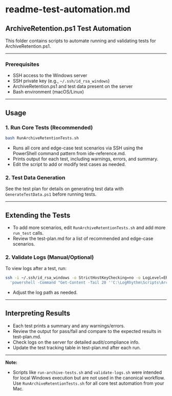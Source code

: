 # readme-test-automation.md

## ArchiveRetention.ps1 Test Automation

This folder contains scripts to automate running and validating tests for ArchiveRetention.ps1.

---

### Prerequisites
- SSH access to the Windows server
- SSH private key (e.g., `~/.ssh/id_rsa_windows`)
- ArchiveRetention.ps1 and test data present on the server
- Bash environment (macOS/Linux)

---

## Usage

### 1. Run Core Tests (Recommended)
```bash
bash RunArchiveRetentionTests.sh
```
- Runs all core and edge-case test scenarios via SSH using the PowerShell command pattern from ide-reference.md.
- Prints output for each test, including warnings, errors, and summary.
- Edit the script to add or modify test cases as needed.

### 2. Test Data Generation
See the test plan for details on generating test data with `GenerateTestData.ps1` before running tests.

---

## Extending the Tests
- To add more scenarios, edit `RunArchiveRetentionTests.sh` and add more `run_test` calls.
- Review the test-plan.md for a list of recommended and edge-case scenarios.

### 2. Validate Logs (Manual/Optional)
To view logs after a test, run:
```bash
ssh -i ~/.ssh/id_rsa_windows -o StrictHostKeyChecking=no -o LogLevel=ERROR administrator@10.20.1.200 \
  'powershell -Command "Get-Content -Tail 20 ''C:\LogRhythm\Scripts\ArchiveV2\script_logs\ArchiveRetention.log''"'
```
- Adjust the log path as needed.

---

## Interpreting Results
- Each test prints a summary and any warnings/errors.
- Review the output for pass/fail and compare to the expected results in test-plan.md.
- Check logs on the server for detailed audit/compliance info.
- Update the test tracking table in test-plan.md after each run.

---

**Note:**
- Scripts like `run-archive-tests.sh` and `validate-logs.sh` were intended for local Windows execution but are not used in the canonical workflow. Use `RunArchiveRetentionTests.sh` for all core test automation from your Mac.
